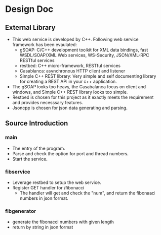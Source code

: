 # Design Doc
## External Library
* This web service is developed by C++. Following web service framework has been evaulated:
  * gSOAP: C/C++ development toolkit for XML data bindings, fast WSDL/SOAP/XML Web services, WS-Security, JSON/XML-RPC RESTful services
  * restbed: C++ micro-framework, RESTful services
  * Casablanca: asynchronous HTTP client and listener
  * Simple C++ REST library: Very simple and self documenting library for creating a REST API in your c++ application.
* The gSOAP looks too heavy, the Casabalanca focus on client and windows, and Simple C++ REST library looks too simple.
* Restbed is chosen for this project as it exactly meets the requirement and provides necesssary features.
* Jsoncpp is chosen for json data generating and parsing.

## Source Introduction
### main
* The entry of the program. 
* Parse and check the option for port and thread numbers. 
* Start the service.

### fibservice
* Leverage restbed to setup the web service.
* Register GET handler for /fibonacci
  * The handler will get and check the "num", and return the fibonaaci numbers in json format. 

### fibgenerator
* generate the fibonacci numbers with given length
* return by string in json format
